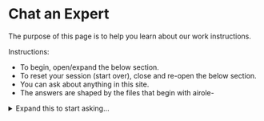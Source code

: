 # Chat an Expert

The purpose of this page is to help you learn about our work instructions.

Instructions:

- To begin, open/expand the below section.
- To reset your session (start over), close and re-open the below section.
- You can ask about anything in this site.
- The answers are shaped by the files that begin with airole-

<details ontoggle="handleToggle(this)">
     <summary>Expand this to start asking...</summary>
     <div class="ttyd-container"></div>
 </details>
